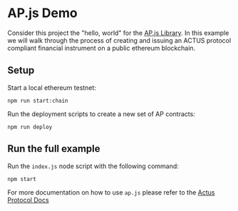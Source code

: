 # AP.js Demo

Consider this project the "hello, world" for the [AP.js Library](https://github.com/atpar/ap-monorepo/tree/master/packages/ap.js). In this example we will walk through the process of creating and issuing an ACTUS protocol compliant financial instrument on a public ethereum blockchain.

## Setup

Start a local ethereum testnet:

    npm run start:chain

Run the deployment scripts to create a new set of AP contracts:

    npm run deploy


## Run the full example

Run the `index.js` node script with the following command:

    npm start


For more documentation on how to use `ap.js` please refer to the [Actus Protocol Docs](https://docs.actus-protocol.io/guides/getting-started)